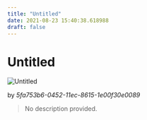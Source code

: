 ```yaml
---
title: "Untitled"
date: 2021-08-23 15:40:38.618988
draft: false
---
```


# Untitled

![Untitled](../images/5fb058e4-0452-11ec-8615-1e00f30e0089.png)

by *5fa753b6-0452-11ec-8615-1e00f30e0089*



> No description provided.